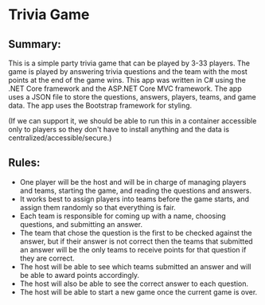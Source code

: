 # Trivia Game

## Summary:
This is a simple party trivia game that can be played by 3-33 players. The game is played by answering trivia questions and the team with the most points at the end of the game wins.
This app was written in C# using the .NET Core framework and the ASP.NET Core MVC framework. The app uses a JSON file to store the questions, answers, players, teams, and game data. The app uses the Bootstrap framework for styling.


(If we can support it, we should be able to run this in a container accessible only to players so they don't have to install anything and the data is centralized/accessible/secure.)

## Rules:
- One player will be the host and will be in charge of managing players and teams, starting the game, and reading the questions and answers.
- It works best to assign players into teams before the game starts, and assign them randomly so that everything is fair.
- Each team is responsible for coming up with a name, choosing questions, and submitting an answer.
- The team that chose the question is the first to be checked against the answer, but if their answer is not correct then the teams that submitted an answer will be the only teams to receive points for that question if they are correct.
- The host will be able to see which teams submitted an answer and will be able to award points accordingly.
- The host will also be able to see the correct answer to each question.
- The host will be able to start a new game once the current game is over.
